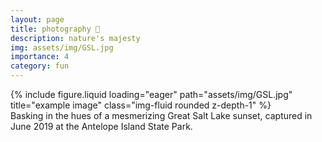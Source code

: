 ```yaml
--- 
layout: page
title: photography 📸
description: nature's majesty
img: assets/img/GSL.jpg
importance: 4
category: fun
---
```


<div class="row">
    <div class="col-sm mt-3 mt-md-0">
        {% include figure.liquid loading="eager" path="assets/img/GSL.jpg" title="example image" class="img-fluid rounded z-depth-1" %}
    </div>
</div>

<div class="caption">
    Basking in the hues of a mesmerizing Great Salt Lake sunset, captured in June 2019 at the Antelope Island State Park.
</div>